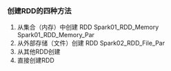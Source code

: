 ### 创建RDD的四种方法
1. 从集合（内存）中创建 RDD
   Spark01_RDD_Memory Spark01_RDD_Memory_Par
2. 从外部存储（文件）创建 RDD
   Spark02_RDD_File_Par 
3. 从其他RDD创建
4. 直接创建RDD